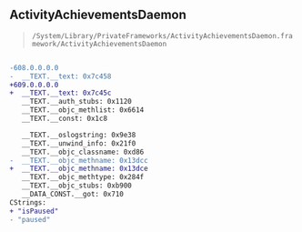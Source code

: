 ## ActivityAchievementsDaemon

> `/System/Library/PrivateFrameworks/ActivityAchievementsDaemon.framework/ActivityAchievementsDaemon`

```diff

-608.0.0.0.0
-  __TEXT.__text: 0x7c458
+609.0.0.0.0
+  __TEXT.__text: 0x7c45c
   __TEXT.__auth_stubs: 0x1120
   __TEXT.__objc_methlist: 0x6614
   __TEXT.__const: 0x1c8

   __TEXT.__oslogstring: 0x9e38
   __TEXT.__unwind_info: 0x21f0
   __TEXT.__objc_classname: 0xd86
-  __TEXT.__objc_methname: 0x13dcc
+  __TEXT.__objc_methname: 0x13dce
   __TEXT.__objc_methtype: 0x284f
   __TEXT.__objc_stubs: 0xb900
   __DATA_CONST.__got: 0x710
CStrings:
+ "isPaused"
- "paused"

```
